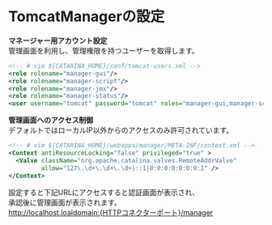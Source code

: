 # TomcatManagerの設定

**マネージャー用アカウント設定**  
管理画面を利用し、管理権限を持つユーザーを取得します。  

```xml
<!-- # vim ${CATARINA_HOME}/conf/tomcat-users.xml -->
<role rolename="manager-gui"/>
<role rolename="manager-script"/>
<role rolename="manager-jmx"/>
<role rolename="manager-status"/>
<user username="tomcat" password="tomcat" roles="manager-gui,manager-script,manager-jmx,manager-status"/>\
```

**管理画面へのアクセス制御**  
デフォルトではローカルIP以外からのアクセスのみ許可されています。  

```xml
<!-- # vim ${CATARINA_HOME}/webapps/manager/META-INF/context.xml -->
<Context antiResourceLocking="false" privileged="true" >
  <Valve className="org.apache.catalina.valves.RemoteAddrValve"
         allow="127\.\d+\.\d+\.\d+|::1|0:0:0:0:0:0:0:1" />
</Context>
```

設定すると下記URLにアクセスすると認証画面が表示され、  
承認後に管理画面が表示されます。  
http://localhost.loaldomain:{HTTPコネクターポート}/manager  

